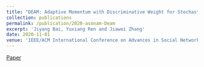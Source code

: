 ```yaml
---
title: "DEAM: Adaptive Momentum with Discriminative Weight for Stochastic Optimization"
collection: publications
permalink: /publication/2020-asonam-Deam
excerpt: 'Jiyang Bai, Yuxiang Ren and Jiawei Zhang'
date: 2020-11-01
venue: 'IEEE/ACM International Conference on Advances in Social Network Analysis and Mining (ASONAM ’20), Virtual, December 7-10'
---
```

[Paper](http://yuxiangren.github.io/files/ASONAM2020.pdf)



